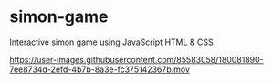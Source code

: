 # simon-game
Interactive simon game using JavaScript HTML &amp; CSS





https://user-images.githubusercontent.com/85583058/180081890-7ee8734d-2efd-4b7b-8a3e-fc375142367b.mov

